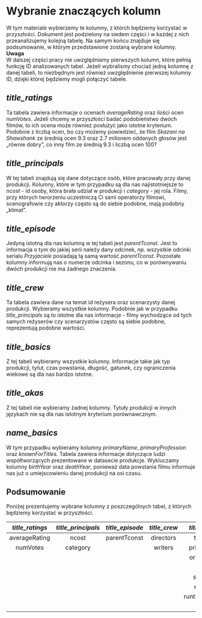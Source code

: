# Wybranie znaczących kolumn
W tym materiale wybierzemy te kolumny, z którch będziemy korzystać w przyszłości. Dokument jest podzielony na siedem części i w każdej z nich przeanalizujemy kolejną tabelę. Na samym końcu znajduje się podsumowanie, w którym przedstawione zostaną wybrane kolumny. \
**Uwaga** \
W dalszej części pracy nie uwzględniamy pierwszych kolumn, które pełnią funkcję ID analizowanych tabel. Jeżeli wybralismy chociaż jedną kolumnę z danej tabeli, to niezbędnym jest również uwzględnienie pierwszej kolumny ID, dzięki której będziemy mogli połączyć tabele.
## *title_ratings*
Ta tabela zawiera informacje o ocenach *averageRating* oraz ilości ocen *numVotes*. Jeżeli chcemy w przyszłości badać podobieństwo dwóch filmów, to ich ocena może również posłużyć jako istotne kryterium. Podobnie z liczbą ocen, bo czy możemy powiedzieć, że film *Skazani na Shawshank* ze średnią ocen $9.3$ oraz $2.7$ milionem oddanych głosów jest „równie dobry”, co inny film ze średnią $9.3$ i liczbą ocen $100$?
## *title_principals*
W tej tabeli znajdują się dane dotyczące osób, które pracowały przy danej produkcji. Kolumny, które w tym przypadku są dla nas najistotniejsze to *ncost* - id osoby, która brała udział w produkcji i *category* - jej rola. Filmy, przy których twrorzeniu uczestniczą Ci sami operatorzy filmowi, scenografowie czy aktorzy często są do siebie podobne, mają podobny „klimat”.
## *title_episode*
Jedyną istotną dla nas kolumną w tej tabeli jest *parentTconst*. Jest to informacja o tym do jakiej serii należy dany odcinek, np. wszystkie odcinki serialu *Przyjaciele* posiadają tą samą wartość *parentTconst*. Pozostałe kolumny informują nas o numerze odcinka i sezonu, co w porównywaniu dwóch produkcji nie ma żadnego znaczenia.
## *title_crew*
Ta tabela zawiera dane na temat id reżysera oraz scenarzysty danej produkcji. Wybieramy wszystkie kolumny. Podobnie jak w przypadku *title_principals* są to istotne dla nas informacje - filmy wychodzące od tych samych reżyserów czy scenarzystów często są siebie podobne, reprezentują podobne wartości.
## *title_basics*
Z tej tabeli wybieramy wszystkie kolumny. Informacje takie jak typ produkcji, tytuł, czas powstania, długość, gatunek, czy ograniczenia wiekowe są dla nas bardzo istotne.
## *title_akas*
Z tej tabeli nie wybieramy żadnej kolumny. Tytuły produkcji w innych językach nie są dla nas istotnym kryterium porównawcznym.
## *name_basics*
W tym przypadku wybieramy kolumny *primaryName*, *primaryProfession* oraz *knownForTitles*. Tabela zawiera informacje dotyczące ludzi współtworzących prezentowane w datasecie produkcje. Wykluczamy kolumny *birthYear* oraz *deathYear*, ponieważ data powstania filmu informuje nas już o umiejscowieniu danej produkcji na osi czasu.

## Podsumowanie

Poniżej prezentujemy wybrane kolumny z poszczególnych tabel, z których będziemy korzystać w przyszłości. 

| *title_ratings*| *title_principals* | *title_episode*|*title_crew*|*title_basics*|*title_akas*|*name_basics*|
|:---:|:---:|:---:|:---:|:---:|:---:|:---:|   
| averageRating|ncost|parentTconst|directors|titleType| |primaryName|
|numVotes|category| |writers|primaryTitle| |primaryProfession|
| | | | |originalTitle| |knownForTitles|
| | | | |isAdult| | |
| | | | |startYear| | |
| | | | |endYear| | |
| | | | |runtimeMinutes| | |
| | | | |genres| | |

     
